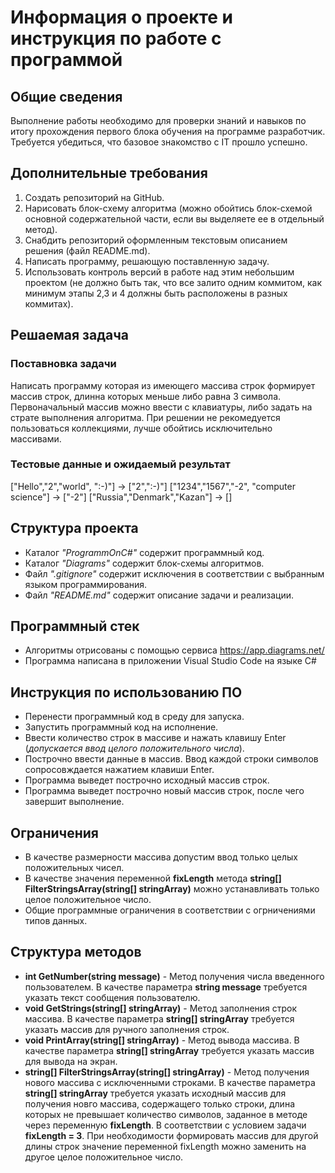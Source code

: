 # Информация о проекте и инструкция по работе с программой

## Общие сведения

Выполнение работы необходимо для проверки знаний и навыков по итогу прохождения первого блока обучения на программе разработчик. Требуется убедиться, что базовое знакомство с IT прошло успешно.

## Дополнительные требования

1. Создать репозиторий на GitHub.
2. Нарисовать блок-схему алгоритма (можно обойтись блок-схемой основной содержательной части, если вы выделяете ее в отдельный метод).
3. Снабдить репозиторий оформленным текстовым описанием решения (файл README.md).
4. Написать программу, решающую поставленную задачу.
5. Использовать контроль версий в работе над этим небольшим проектом (не должно быть так, что все залито одним коммитом, как минимум этапы 2,3 и 4 должны быть расположены в разных коммитах).

## Решаемая задача

### Поставновка задачи

Написать программу которая из имеющего массива строк формирует 
массив строк, длинна которых меньше либо равна 3 символа. 
Первоначальный массив можно ввести с клавиатуры, либо задать на страте выполнения алгоритма. 
При решении не рекомедуется пользоваться коллекциями, лучше обойтись исключительно массивами.

### Тестовые данные и ожидаемый результат

["Hello","2","world", ":-)"] -> ["2",":-)"]
["1234","1567","-2", "computer science"] -> ["-2"]
["Russia","Denmark","Kazan"] -> []

## Структура проекта

* Каталог *"ProgrammOnC#"* содержит программный код.
* Каталог *"Diagrams"* содержит блок-схемы алгоритмов.
* Файл *".gitignore"* содержит исключения в соответствии с выбранным языком программирования.
* Файл *"README.md"* содержит описание задачи и реализации.

## Программный стек

* Алгоритмы отрисованы с помощью сервиса https://app.diagrams.net/
* Программа написана в приложении Visual Studio Code на языке C#

## Инструкция по использованию ПО

* Перенести программный код в среду для запуска.
* Запустить программный код на исполнение.
* Ввести количество строк в массиве и нажать клавишу Enter (*допускается ввод целого положительного числа*).
* Построчно ввести данные в массив. Ввод каждой строки символов сопросовждается нажатием клавиши Enter.
* Программа выведет построчно исходный массив строк.
* Программа выведет построчно новый массив строк, после чего завершит выполнение.

## Ограничения

* В качестве размерности массива допустим ввод только целых положительных чисел.
* В качестве значения переменной __fixLength__ метода __string[] FilterStringsArray(string[] stringArray)__ можно устанавливать только целое положительное число.
* Общие программные ограничения в соответствии с огрничениями типов данных.

## Структура методов

* __int GetNumber(string message)__ - Метод получения числа введенного пользователем. В качестве параметра __string message__ требуется указать текст сообщения пользователю.
* __void GetStrings(string[] stringArray)__ - Метод заполнения строк массива. В качестве параметра __string[] stringArray__ требуется указать массив для ручного заполнения строк.
* __void PrintArray(string[] stringArray)__ - Метод вывода массива. В качестве параметра __string[] stringArray__ требуется указать массив для вывода на экран.
* __string[] FilterStringsArray(string[] stringArray)__ - Метод получения нового массива с исключенными строками. В качестве параметра __string[] stringArray__ требуется указать исходный массив для получения новго массива, содержащего только строки, длина которых не превышает количество символов, заданное в методе через переменную __fixLength__. В соответствии с условием задачи __fixLength = 3__. При необходимости формировать массив для другой длины строк значение переменной fixLength можно заменить на другое целое положительное число.